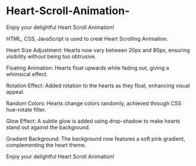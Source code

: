 # Heart-Scroll-Animation-

 Enjoy your delightful Heart Scroll Animation!

 HTML, CSS, JavaScript is used to creat Heart Scrolling Animation.

Heart Size Adjustment: Hearts now vary between 20px and 80px, ensuring visibility without being too obtrusive.

Floating Animation: Hearts float upwards while fading out, giving a whimsical effect.

Rotation Effect: Added rotation to the hearts as they float, enhancing visual appeal.

Random Colors: Hearts change colors randomly, achieved through CSS hue-rotate filter.

Glow Effect: A subtle glow is added using drop-shadow to make hearts stand out against the background.

Gradient Background: The background now features a soft pink gradient, complementing the heart theme.

Enjoy your delightful Heart Scroll Animation!
